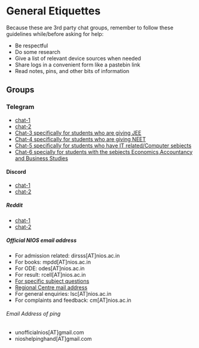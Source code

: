 # General Etiquettes 
Because these are 3rd party chat groups, remember to follow these guidelines while/before asking for help:
- Be respectful
- Do some research
- Give a list of relevant device sources when needed
- Share logs in a convenient form like a pastebin link
- Read notes, pins, and other bits of information

## Groups
### Telegram
- [chat-1](https://t.me/nios_freehelp)
- [chat-2](https://t.me/NIOS_HELP_DESK)
- [Chat-3 specifically for students who are giving JEE](https://t.me/jeeniosdoubts)
- [Chat-4 specifically for students who are giving NEET](https://t.me/NEETNIOS)
- [Chat-5 specifically for students who have IT related/Computer sebjects](https://t.me/nios_freehelp_cs)
- [Chat-6 specially for students with the sebjects Economics,Accountancy and Business Studies](https://t.me/commerceniosofficial)

#### Discord
- [chat-1](https://discord.gg/Yg9nsssY)
- [chat-2](https://discord.com/invite/FgWC8tGv)

##### Reddit
- [chat-1](https://www.reddit.com/r/NIOS_Students/s/pSa1tMljWR)
- [chat-2](https://www.reddit.com/r/Nios_unofficial/s/varZyi0F3R)

 
##### Official NIOS email address 
- For admission related: dirsss[AT]nios.ac.in
-  For books: mpdd[AT]nios.ac.in
- For ODE: odes[AT]nios.ac.in
- For result: rcell[AT]nios.ac.in 
- [For specific subject questions](https://nios.ac.in/contact-us/ask-your-teacher.aspx)
- [Regional Centre mail address](https://web.archive.org/web/20220216190435/https://sdmis.nios.ac.in/home/regional-center)
- For general enquiries: lsc[AT]nios.ac.in
-  For complaints and feedback: cm[AT]nios.ac.in

###### Email Address of ping
- unofficialnios[AT]gmail.com
- nioshelpinghand[AT]gmail.com
